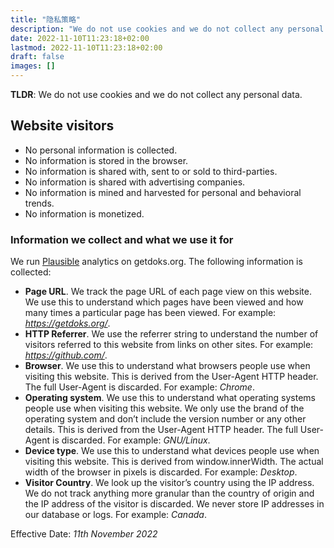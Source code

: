 ```yaml
---
title: "隐私策略"
description: "We do not use cookies and we do not collect any personal data."
date: 2022-11-10T11:23:18+02:00
lastmod: 2022-11-10T11:23:18+02:00
draft: false
images: []
---
```


__TLDR__: We do not use cookies and we do not collect any personal data.

## Website visitors

- No personal information is collected.
- No information is stored in the browser.
- No information is shared with, sent to or sold to third-parties.
- No information is shared with advertising companies.
- No information is mined and harvested for personal and behavioral trends.
- No information is monetized.

### Information we collect and what we use it for

We run [Plausible](https://plausible.io/) analytics on getdoks.org. The following information is collected:

- __Page URL__. We track the page URL of each page view on this website. We use this to understand which pages have been viewed and how many times a particular page has been viewed. For example: _https://getdoks.org/_.
- __HTTP Referrer__. We use the referrer string to understand the number of visitors referred to this website from links on other sites. For example: _https://github.com/_.
- __Browser__. We use this to understand what browsers people use when visiting this website. This is derived from the User-Agent HTTP header. The full User-Agent is discarded. For example: _Chrome_.
- __Operating system__. We use this to understand what operating systems people use when visiting this website. We only use the brand of the operating system and don’t include the version number or any other details. This is derived from the User-Agent HTTP header. The full User-Agent is discarded. For example: _GNU/Linux_.
- __Device type__. We use this to understand what devices people use when visiting this website. This is derived from window.innerWidth. The actual width of the browser in pixels is discarded. For example: _Desktop_.
- __Visitor Country__. We look up the visitor’s country using the IP address. We do not track anything more granular than the country of origin and the IP address of the visitor is discarded. We never store IP addresses in our database or logs. For example: _Canada_.


Effective Date: _11th November 2022_

